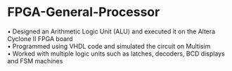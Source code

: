 # FPGA-General-Processor
   •  Designed an Arithmetic Logic Unit (ALU) and executed it on the Altera Cyclone II FPGA board      
   •  Programmed using VHDL code and simulated the circuit on Multisim   
   •  Worked with multiple logic units such as latches, decoders, BCD displays and FSM machines
